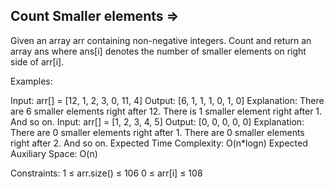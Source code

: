 Count Smaller elements  =>
----------------------


Given an array arr containing non-negative integers. Count and return an array ans where ans[i] denotes the number of smaller elements on right side of arr[i].

Examples:

Input: arr[] = [12, 1, 2, 3, 0, 11, 4]
Output: [6, 1, 1, 1, 0, 1, 0]
Explanation: There are 6 smaller elements right after 12. There is 1 smaller element right after 1. And so on.
Input: arr[] = [1, 2, 3, 4, 5]
Output: [0, 0, 0, 0, 0]
Explanation: There are 0 smaller elements right after 1. There are 0 smaller elements right after 2. And so on.
Expected Time Complexity: O(n*logn)
Expected Auxiliary Space: O(n)

Constraints:
1 ≤ arr.size() ≤ 106
0 ≤ arr[i]  ≤ 108

